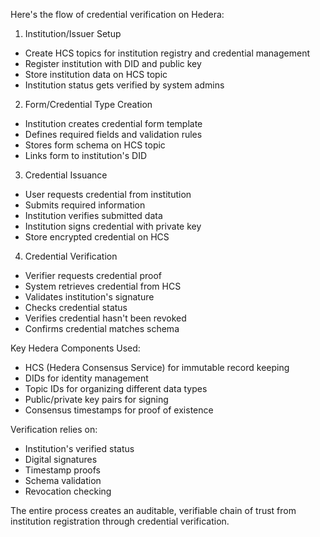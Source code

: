 Here's the flow of credential verification on Hedera:

1. Institution/Issuer Setup
- Create HCS topics for institution registry and credential management
- Register institution with DID and public key
- Store institution data on HCS topic
- Institution status gets verified by system admins

2. Form/Credential Type Creation
- Institution creates credential form template
- Defines required fields and validation rules
- Stores form schema on HCS topic
- Links form to institution's DID

3. Credential Issuance
- User requests credential from institution
- Submits required information
- Institution verifies submitted data
- Institution signs credential with private key
- Store encrypted credential on HCS

4. Credential Verification
- Verifier requests credential proof
- System retrieves credential from HCS
- Validates institution's signature
- Checks credential status
- Verifies credential hasn't been revoked
- Confirms credential matches schema

Key Hedera Components Used:
- HCS (Hedera Consensus Service) for immutable record keeping
- DIDs for identity management
- Topic IDs for organizing different data types
- Public/private key pairs for signing
- Consensus timestamps for proof of existence

Verification relies on:
- Institution's verified status
- Digital signatures
- Timestamp proofs
- Schema validation
- Revocation checking

The entire process creates an auditable, verifiable chain of trust from institution registration through credential verification.